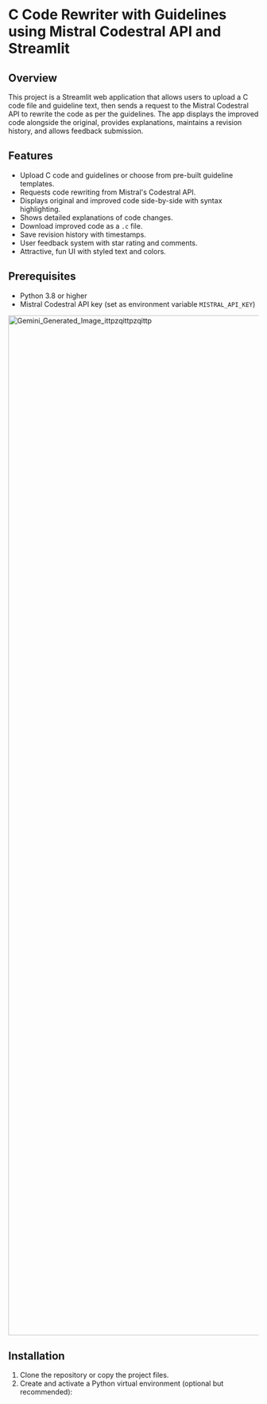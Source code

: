 # C Code Rewriter with Guidelines using Mistral Codestral API and Streamlit

## Overview
This project is a Streamlit web application that allows users to upload a C code file and guideline text, then sends a request to the Mistral Codestral API to rewrite the code as per the guidelines. The app displays the improved code alongside the original, provides explanations, maintains a revision history, and allows feedback submission.

## Features
- Upload C code and guidelines or choose from pre-built guideline templates.
- Requests code rewriting from Mistral's Codestral API.
- Displays original and improved code side-by-side with syntax highlighting.
- Shows detailed explanations of code changes.
- Download improved code as a `.c` file.
- Save revision history with timestamps.
- User feedback system with star rating and comments.
- Attractive, fun UI with styled text and colors.

## Prerequisites
- Python 3.8 or higher
- Mistral Codestral API key (set as environment variable `MISTRAL_API_KEY`)

<img width="2048" height="2048" alt="Gemini_Generated_Image_ittpzqittpzqittp" src="https://github.com/user-attachments/assets/3c421b27-f124-496d-b018-6a8cf13e1fbb" />

## Installation

1. Clone the repository or copy the project files.
2. Create and activate a Python virtual environment (optional but recommended):

